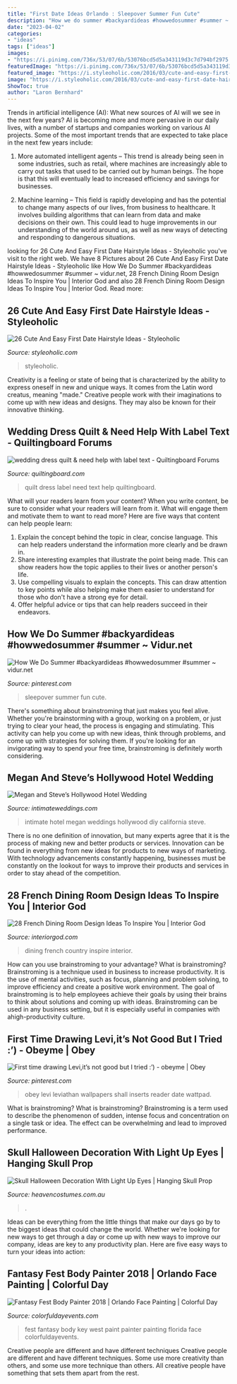 ```yaml
---
title: "First Date Ideas Orlando : Sleepover Summer Fun Cute"
description: "How we do summer #backyardideas #howwedosummer #summer ~ vidur.net"
date: "2023-04-02"
categories:
- "ideas"
tags: ["ideas"]
images:
- "https://i.pinimg.com/736x/53/07/6b/53076bcd5d5a343119d3c7d794bf2975.jpg"
featuredImage: "https://i.pinimg.com/736x/53/07/6b/53076bcd5d5a343119d3c7d794bf2975.jpg"
featured_image: "https://i.styleoholic.com/2016/03/cute-and-easy-first-date-hairstyle-ideas-16.jpg"
image: "https://i.styleoholic.com/2016/03/cute-and-easy-first-date-hairstyle-ideas-16.jpg"
ShowToc: true
author: "Laron Bernhard"
---
```



Trends in artificial intelligence (AI): What new sources of AI will we see in the next few years?
AI is becoming more and more pervasive in our daily lives, with a number of startups and companies working on various AI projects. Some of the most important trends that are expected to take place in the next few years include:
1. More automated intelligent agents – This trend is already being seen in some industries, such as retail, where machines are increasingly able to carry out tasks that used to be carried out by human beings. The hope is that this will eventually lead to increased efficiency and savings for businesses.

2. Machine learning – This field is rapidly developing and has the potential to change many aspects of our lives, from business to healthcare. It involves building algorithms that can learn from data and make decisions on their own. This could lead to huge improvements in our understanding of the world around us, as well as new ways of detecting and responding to dangerous situations.

	

		
looking for 26 Cute And Easy First Date Hairstyle Ideas - Styleoholic you've visit to the right web. We have 8 Pictures about 26 Cute And Easy First Date Hairstyle Ideas - Styleoholic like How We Do Summer #backyardideas #howwedosummer #summer ~ vidur.net, 28 French Dining Room Design Ideas To Inspire You | Interior God and also 28 French Dining Room Design Ideas To Inspire You | Interior God. Read more:
		
    
## 26 Cute And Easy First Date Hairstyle Ideas - Styleoholic

<img loading=lazy src="https://i.styleoholic.com/2016/03/cute-and-easy-first-date-hairstyle-ideas-16.jpg" onerror="this.onerror=null;this.src='https://tse1.mm.bing.net/th?id=OIP.o_O6laRZ62LftacT2trr-wHaLG&amp;pid=15.1';" alt="26 Cute And Easy First Date Hairstyle Ideas - Styleoholic">

_Source: styleoholic.com_

>styleoholic. 

	

Creativity is a feeling or state of being that is characterized by the ability to express oneself in new and unique ways. It comes from the Latin word creatus, meaning "made." Creative people work with their imaginations to come up with new ideas and designs. They may also be known for their innovative thinking.

    
## Wedding Dress Quilt &amp; Need Help With Label Text - Quiltingboard Forums

<img loading=lazy src="https://www.quiltingboard.com/attachments/main-f1/509561d1423587808-quilt.jpg" onerror="this.onerror=null;this.src='https://tse1.mm.bing.net/th?id=OIP.LUbLscyB1TzKmn2tLqqG9QHaJ6&amp;pid=15.1';" alt="wedding dress quilt &amp; need help with label text - Quiltingboard Forums">

_Source: quiltingboard.com_

>quilt dress label need text help quiltingboard. 

	

What will your readers learn from your content?
When you write content, be sure to consider what your readers will learn from it. What will engage them and motivate them to want to read more? Here are five ways that content can help people learn: 
1. Explain the concept behind the topic in clear, concise language. This can help readers understand the information more clearly and be drawn in.
2. Share interesting examples that illustrate the point being made. This can show readers how the topic applies to their lives or another person's life. 
3. Use compelling visuals to explain the concepts. This can draw attention to key points while also helping make them easier to understand for those who don't have a strong eye for detail. 
4. Offer helpful advice or tips that can help readers succeed in their endeavors.

    
## How We Do Summer #backyardideas #howwedosummer #summer ~ Vidur.net

<img loading=lazy src="https://i.pinimg.com/736x/53/07/6b/53076bcd5d5a343119d3c7d794bf2975.jpg" onerror="this.onerror=null;this.src='https://tse2.mm.bing.net/th?id=OIP.odh17efem2x-3lCTrq-ivQHaJM&amp;pid=15.1';" alt="How We Do Summer #backyardideas #howwedosummer #summer ~ vidur.net">

_Source: pinterest.com_

>sleepover summer fun cute. 

	

There's something about brainstroming that just makes you feel alive. Whether you're brainstorming with a group, working on a problem, or just trying to clear your head, the process is engaging and stimulating. This activity can help you come up with new ideas, think through problems, and come up with strategies for solving them. If you're looking for an invigorating way to spend your free time, brainstroming is definitely worth considering.

    
## Megan And Steve’s Hollywood Hotel Wedding

<img loading=lazy src="https://www.intimateweddings.com/wp-content/uploads/2017/09/hollywood-hotel-intimate-wedding-megan-steve-91-700x1050.jpg" onerror="this.onerror=null;this.src='https://tse3.mm.bing.net/th?id=OIP.S-oWaivlsLQKHSNcYDsA3AHaLH&amp;pid=15.1';" alt="Megan and Steve’s Hollywood Hotel Wedding">

_Source: intimateweddings.com_

>intimate hotel megan weddings hollywood diy california steve. 

	

There is no one definition of innovation, but many experts agree that it is the process of making new and better products or services. Innovation can be found in everything from new ideas for products to new ways of marketing. With technology advancements constantly happening, businesses must be constantly on the lookout for ways to improve their products and services in order to stay ahead of the competition.

    
## 28 French Dining Room Design Ideas To Inspire You | Interior God

<img loading=lazy src="http://interiorgod.com/wp-content/uploads/2016/10/Dining-Room-French-Country-Ideas.jpg" onerror="this.onerror=null;this.src='https://tse3.mm.bing.net/th?id=OIP.k2gT5BF65-ndwL_uoqH9wAHaJ4&amp;pid=15.1';" alt="28 French Dining Room Design Ideas To Inspire You | Interior God">

_Source: interiorgod.com_

>dining french country inspire interior. 

	

How can you use brainstroming to your advantage?
What is brainstroming? Brainstroming is a technique used in business to increase productivity. It is the use of mental activities, such as focus, planning and problem solving, to improve efficiency and create a positive work environment. The goal of brainstroming is to help employees achieve their goals by using their brains to think about solutions and coming up with ideas. Brainstroming can be used in any business setting, but it is especially useful in companies with ahigh-productivity culture.

    
## First Time Drawing Levi,it’s Not Good But I Tried :’) - Obeyme | Obey

<img loading=lazy src="https://i.pinimg.com/736x/f0/e7/79/f0e779b2a28c1594fe35ec267659e476.jpg" onerror="this.onerror=null;this.src='https://tse3.mm.bing.net/th?id=OIP.JKzmA_25S-CgEdZt2YTUNgHaK4&amp;pid=15.1';" alt="First time drawing Levi,it’s not good but I tried :’) - obeyme | Obey">

_Source: pinterest.com_

>obey levi leviathan wallpapers shall inserts reader date wattpad. 

	

What is brainstroming?
What is brainstroming? Brainstroming is a term used to describe the phenomenon of sudden, intense focus and concentration on a single task or idea. The effect can be overwhelming and lead to improved performance.

    
## Skull Halloween Decoration With Light Up Eyes | Hanging Skull Prop

<img loading=lazy src="https://www.heavencostumes.com.au/media/catalog/product/cache/87e1f69bc93e13dd75c69321dae7010a/s/w/swe-hw1654-large-hanging-skull-with-light-up-eyes-in-grey-halloween-decoration-60cm-1000-g.jpg" onerror="this.onerror=null;this.src='https://tse4.mm.bing.net/th?id=OIP.1dR-cQ1iHC5MQ6XWW8YN3AHaJ4&amp;pid=15.1';" alt="Skull Halloween Decoration With Light Up Eyes | Hanging Skull Prop">

_Source: heavencostumes.com.au_

>. 

	

Ideas can be everything from the little things that make our days go by to the biggest ideas that could change the world. Whether we're looking for new ways to get through a day or come up with new ways to improve our company, ideas are key to any productivity plan. Here are five easy ways to turn your ideas into action: 

    
## Fantasy Fest Body Painter 2018 | Orlando Face Painting | Colorful Day

<img loading=lazy src="https://colorfuldayevents.com/wp-content/florida-face-painter/fantasy-fest/fantasy-fest-body-paint-ideas-2016.jpg" onerror="this.onerror=null;this.src='https://tse2.mm.bing.net/th?id=OIP.c4IL8dJbiY_QJH3ZEKrnhgAAAA&amp;pid=15.1';" alt="Fantasy Fest Body Painter 2018 | Orlando Face Painting | Colorful Day">

_Source: colorfuldayevents.com_

>fest fantasy body key west paint painter painting florida face colorfuldayevents. 

	

Creative people are different and have different techniques
Creative people are different and have different techniques. Some use more creativity than others, and some use more technique than others. All creative people have something that sets them apart from the rest.

